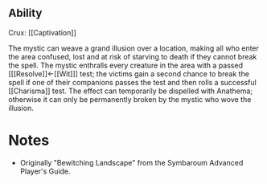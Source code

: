 ## Ability
Crux: [[Captivation]]

The mystic can weave a grand illusion over a location, making all who enter the area confused, lost and at risk of starving to death if they cannot break the spell. The mystic enthralls every creature in the area with a passed \[[[Resolve]]←[[Wit]]\] test; the victims gain a second chance to break the spell if one of their companions passes the test and then rolls a successful [[Charisma]] test. The effect can temporarily be dispelled with Anathema; otherwise it can only be permanently broken by the mystic who wove the illusion.
# Notes
* Originally "Bewitching Landscape" from the Symbaroum Advanced Player's Guide.